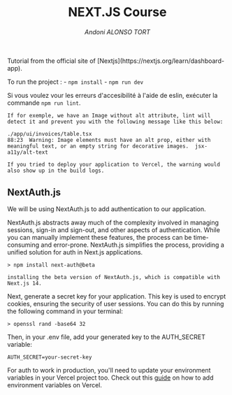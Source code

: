 <h1 style="text-align:center"> NEXT.JS Course</h1>
<h6 style="text-align:center">Andoni ALONSO TORT</h6>
<br/>
Tutorial from the official site of [Nextjs](https://nextjs.org/learn/dashboard-app).

To run the project :
    - `npm install`
    - `npm run dev`


Si vous voulez vour les erreurs d'accesibilité à l'aide de eslin, exécuter la commande `npm run lint`.

    If for exemple, we have an Image without alt attribute, lint will detect it and prevent you with the following message like this below:

    ./app/ui/invoices/table.tsx
    88:23  Warning: Image elements must have an alt prop, either with meaningful text, or an empty string for decorative images.  jsx-a11y/alt-text

    If you tried to deploy your application to Vercel, the warning would also show up in the build logs. 


<h2>NextAuth.js</h2>

We will be using NextAuth.js to add authentication to our application. 

NextAuth.js abstracts away much of the complexity involved in managing sessions, sign-in and sign-out, and other aspects of authentication. While you can manually implement these features, the process can be time-consuming and error-prone. NextAuth.js simplifies the process, providing a unified solution for auth in Next.js applications.

    > npm install next-auth@beta

    installing the beta version of NextAuth.js, which is compatible with Next.js 14.

Next, generate a secret key for your application. This key is used to encrypt cookies, ensuring the security of user sessions. You can do this by running the following command in your terminal:

    > openssl rand -base64 32

Then, in your .env file, add your generated key to the AUTH_SECRET variable:

    AUTH_SECRET=your-secret-key

For auth to work in production, you'll need to update your environment variables in your Vercel project too. Check out this [guide](https://vercel.com/docs/projects/environment-variables) on how to add environment variables on Vercel.

